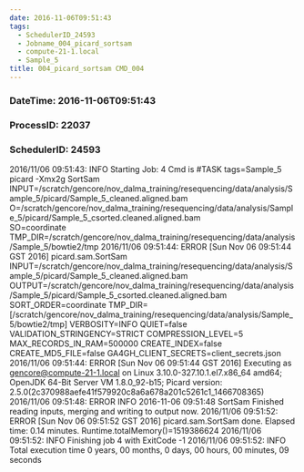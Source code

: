 ```yaml
---
date: 2016-11-06T09:51:43
tags:
  - SchedulerID_24593
  - Jobname_004_picard_sortsam
  - compute-21-1.local
  - Sample_5
title: 004_picard_sortsam CMD_004
---
```


### DateTime: 2016-11-06T09:51:43
### ProcessID: 22037
### SchedulerID: 24593


2016/11/06 09:51:43: INFO Starting Job: 4 
Cmd is #TASK tags=Sample_5
picard -Xmx2g  SortSam \
    INPUT=/scratch/gencore/nov_dalma_training/resequencing/data/analysis/Sample_5/picard/Sample_5_cleaned.aligned.bam \
    O=/scratch/gencore/nov_dalma_training/resequencing/data/analysis/Sample_5/picard/Sample_5_csorted.cleaned.aligned.bam \
    SO=coordinate \
    TMP_DIR=/scratch/gencore/nov_dalma_training/resequencing/data/analysis/Sample_5/bowtie2/tmp
 2016/11/06 09:51:44: ERROR [Sun Nov 06 09:51:44 GST 2016] picard.sam.SortSam INPUT=/scratch/gencore/nov_dalma_training/resequencing/data/analysis/Sample_5/picard/Sample_5_cleaned.aligned.bam OUTPUT=/scratch/gencore/nov_dalma_training/resequencing/data/analysis/Sample_5/picard/Sample_5_csorted.cleaned.aligned.bam SORT_ORDER=coordinate TMP_DIR=[/scratch/gencore/nov_dalma_training/resequencing/data/analysis/Sample_5/bowtie2/tmp]    VERBOSITY=INFO QUIET=false VALIDATION_STRINGENCY=STRICT COMPRESSION_LEVEL=5 MAX_RECORDS_IN_RAM=500000 CREATE_INDEX=false CREATE_MD5_FILE=false GA4GH_CLIENT_SECRETS=client_secrets.json
 2016/11/06 09:51:44: ERROR [Sun Nov 06 09:51:44 GST 2016] Executing as gencore@compute-21-1.local on Linux 3.10.0-327.10.1.el7.x86_64 amd64; OpenJDK 64-Bit Server VM 1.8.0_92-b15; Picard version: 2.5.0(2c370988aefe41f579920c8a6a678a201c5261c1_1466708365)
 2016/11/06 09:51:48: ERROR INFO	2016-11-06 09:51:48	SortSam	Finished reading inputs, merging and writing to output now.
 2016/11/06 09:51:52: ERROR [Sun Nov 06 09:51:52 GST 2016] picard.sam.SortSam done. Elapsed time: 0.14 minutes.
Runtime.totalMemory()=1519386624
 2016/11/06 09:51:52: INFO Finishing job 4 with ExitCode -1
 2016/11/06 09:51:52: INFO Total execution time 0 years, 00 months, 0 days, 00 hours, 00 minutes, 09 seconds
 
